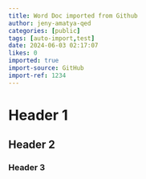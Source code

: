 ```yaml
---
title: Word Doc imported from Github
author: jeny-amatya-qed
categories: [public]
tags: [auto-import,test]
date: 2024-06-03 02:17:07 
likes: 0
imported: true
import-source: GitHub
import-ref: 1234
---
```


# Header 1

## Header 2

### Header 3
